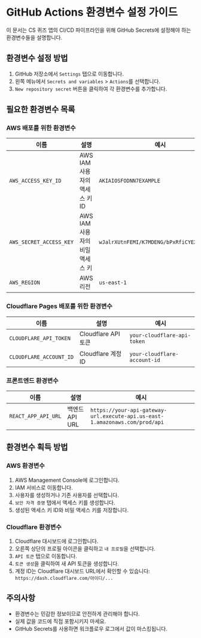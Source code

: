 # GitHub Actions 환경변수 설정 가이드

이 문서는 CS 퀴즈 앱의 CI/CD 파이프라인을 위해 GitHub Secrets에 설정해야 하는 환경변수들을 설명합니다.

## 환경변수 설정 방법

1. GitHub 저장소에서 `Settings` 탭으로 이동합니다.
2. 왼쪽 메뉴에서 `Secrets and variables` > `Actions`를 선택합니다.
3. `New repository secret` 버튼을 클릭하여 각 환경변수를 추가합니다.

## 필요한 환경변수 목록

### AWS 배포를 위한 환경변수

| 이름 | 설명 | 예시 |
|------|------|------|
| `AWS_ACCESS_KEY_ID` | AWS IAM 사용자의 액세스 키 ID | `AKIAIOSFODNN7EXAMPLE` |
| `AWS_SECRET_ACCESS_KEY` | AWS IAM 사용자의 비밀 액세스 키 | `wJalrXUtnFEMI/K7MDENG/bPxRfiCYEXAMPLEKEY` |
| `AWS_REGION` | AWS 리전 | `us-east-1` |

### Cloudflare Pages 배포를 위한 환경변수

| 이름 | 설명 | 예시 |
|------|------|------|
| `CLOUDFLARE_API_TOKEN` | Cloudflare API 토큰 | `your-cloudflare-api-token` |
| `CLOUDFLARE_ACCOUNT_ID` | Cloudflare 계정 ID | `your-cloudflare-account-id` |

### 프론트엔드 환경변수

| 이름 | 설명 | 예시 |
|------|------|------|
| `REACT_APP_API_URL` | 백엔드 API URL | `https://your-api-gateway-url.execute-api.us-east-1.amazonaws.com/prod/api` |

## 환경변수 획득 방법

### AWS 환경변수
1. AWS Management Console에 로그인합니다.
2. IAM 서비스로 이동합니다.
3. 사용자를 생성하거나 기존 사용자를 선택합니다.
4. `보안 자격 증명` 탭에서 액세스 키를 생성합니다.
5. 생성된 액세스 키 ID와 비밀 액세스 키를 저장합니다.

### Cloudflare 환경변수
1. Cloudflare 대시보드에 로그인합니다.
2. 오른쪽 상단의 프로필 아이콘을 클릭하고 `내 프로필`을 선택합니다.
3. `API 토큰` 탭으로 이동합니다.
4. `토큰 생성`을 클릭하여 새 API 토큰을 생성합니다.
5. 계정 ID는 Cloudflare 대시보드 URL에서 확인할 수 있습니다: `https://dash.cloudflare.com/아이디/...`

## 주의사항

- 환경변수는 민감한 정보이므로 안전하게 관리해야 합니다.
- 실제 값을 코드에 직접 포함시키지 마세요.
- GitHub Secrets를 사용하면 워크플로우 로그에서 값이 마스킹됩니다. 